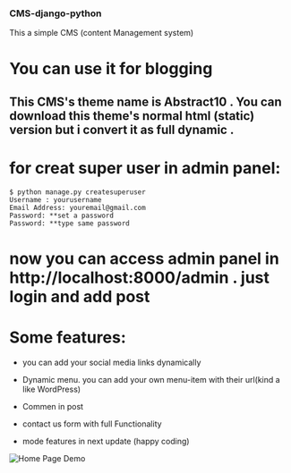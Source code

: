 ### CMS-django-python
This a simple CMS (content Management system) 
# You can use it for blogging
## This CMS's theme name is Abstract10 . You can download this theme's normal html (static) version but i convert it as full dynamic . 
# for creat super user in admin panel:
```
$ python manage.py createsuperuser
Username : yourusername
Email Address: youremail@gmail.com
Password: **set a password
Password: **type same password
```
# now you can access admin panel in http://localhost:8000/admin . just login and add post
# Some features:
* you can add your social media links dynamically
* Dynamic menu. you can add your own menu-item with their url(kind a like WordPress)
* Commen in post
* contact us form with full Functionality

* mode features in next update (happy coding)


<img 
src="https://bit.ly/2GuBvZz" 
alt="Home Page Demo" border="0">

